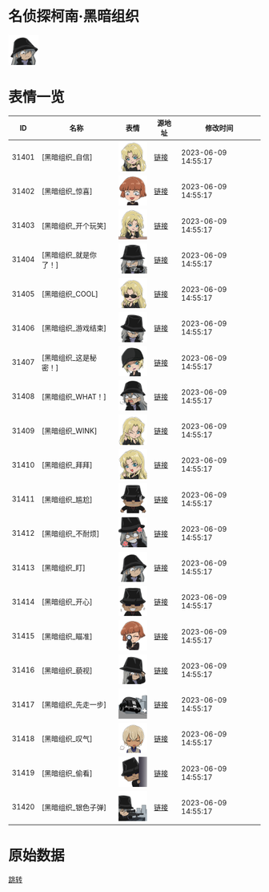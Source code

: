 # 名侦探柯南·黑暗组织

<img src="./cover.png" height="60" alt="cover" />

# 表情一览

|ID|名称|表情|源地址|修改时间|
|----|----|----|----|----|
|31401|[黑暗组织_自信]|<img src="./pic/031401_%5B黑暗组织_自信%5D.png" height="60" alt="自信"/>|[链接](https://i0.hdslb.com/bfs/emote/6e223636f92a7df0f2f072548a31c2b4a1fdd8fe.png)|2023-06-09 14:55:17|
|31402|[黑暗组织_惊喜]|<img src="./pic/031402_%5B黑暗组织_惊喜%5D.png" height="60" alt="惊喜"/>|[链接](https://i0.hdslb.com/bfs/emote/07a4b62707eb08eb4591c4c9ef91fcabdcf63a2d.png)|2023-06-09 14:55:17|
|31403|[黑暗组织_开个玩笑]|<img src="./pic/031403_%5B黑暗组织_开个玩笑%5D.png" height="60" alt="开个玩笑"/>|[链接](https://i0.hdslb.com/bfs/emote/eec782e086d4c000dfe88ef6302860ba9720adf1.png)|2023-06-09 14:55:17|
|31404|[黑暗组织_就是你了！]|<img src="./pic/031404_%5B黑暗组织_就是你了！%5D.png" height="60" alt="就是你了！"/>|[链接](https://i0.hdslb.com/bfs/emote/7b1fa018d63765048b2e54a0bc10e680cd8fa064.png)|2023-06-09 14:55:17|
|31405|[黑暗组织_COOL]|<img src="./pic/031405_%5B黑暗组织_COOL%5D.png" height="60" alt="COOL"/>|[链接](https://i0.hdslb.com/bfs/emote/099683a2b8f0c5397a8bd3e34f75c4eb6e8ffb4f.png)|2023-06-09 14:55:17|
|31406|[黑暗组织_游戏结束]|<img src="./pic/031406_%5B黑暗组织_游戏结束%5D.png" height="60" alt="游戏结束"/>|[链接](https://i0.hdslb.com/bfs/emote/d8fbd3538eeb0706396161102e52ff534b4c67c3.png)|2023-06-09 14:55:17|
|31407|[黑暗组织_这是秘密！]|<img src="./pic/031407_%5B黑暗组织_这是秘密！%5D.png" height="60" alt="这是秘密！"/>|[链接](https://i0.hdslb.com/bfs/emote/0dcec1a9246dfce4322dcba38f219e3f6ac58124.png)|2023-06-09 14:55:17|
|31408|[黑暗组织_WHAT！]|<img src="./pic/031408_%5B黑暗组织_WHAT！%5D.png" height="60" alt="WHAT！"/>|[链接](https://i0.hdslb.com/bfs/emote/99a13bf23f15cd83f8323ce75bc78bef2792bd85.png)|2023-06-09 14:55:17|
|31409|[黑暗组织_WINK]|<img src="./pic/031409_%5B黑暗组织_WINK%5D.png" height="60" alt="WINK"/>|[链接](https://i0.hdslb.com/bfs/emote/841ddb9230462b758f96744d36c4b2e6a114499a.png)|2023-06-09 14:55:17|
|31410|[黑暗组织_拜拜]|<img src="./pic/031410_%5B黑暗组织_拜拜%5D.png" height="60" alt="拜拜"/>|[链接](https://i0.hdslb.com/bfs/emote/61ed4dd18855c57432c4d4249d72fea4964ff08c.png)|2023-06-09 14:55:17|
|31411|[黑暗组织_尴尬]|<img src="./pic/031411_%5B黑暗组织_尴尬%5D.png" height="60" alt="尴尬"/>|[链接](https://i0.hdslb.com/bfs/emote/d5eb27317dbffdbb534502a3dab4f6ef068cd1ef.png)|2023-06-09 14:55:17|
|31412|[黑暗组织_不耐烦]|<img src="./pic/031412_%5B黑暗组织_不耐烦%5D.png" height="60" alt="不耐烦"/>|[链接](https://i0.hdslb.com/bfs/emote/b994fcdfe7a8a58dde909dc2c41ba17730c8c835.png)|2023-06-09 14:55:17|
|31413|[黑暗组织_盯]|<img src="./pic/031413_%5B黑暗组织_盯%5D.png" height="60" alt="盯"/>|[链接](https://i0.hdslb.com/bfs/emote/a5c051a529f315c366c4ca0d9df5d5e963ad596b.png)|2023-06-09 14:55:17|
|31414|[黑暗组织_开心]|<img src="./pic/031414_%5B黑暗组织_开心%5D.png" height="60" alt="开心"/>|[链接](https://i0.hdslb.com/bfs/emote/56e164c63411174eb5215b19b2fd1fc59b4eed0a.png)|2023-06-09 14:55:17|
|31415|[黑暗组织_瞄准]|<img src="./pic/031415_%5B黑暗组织_瞄准%5D.png" height="60" alt="瞄准"/>|[链接](https://i0.hdslb.com/bfs/emote/50638f90684daad7ea761a70706142533f10eefe.png)|2023-06-09 14:55:17|
|31416|[黑暗组织_藐视]|<img src="./pic/031416_%5B黑暗组织_藐视%5D.png" height="60" alt="藐视"/>|[链接](https://i0.hdslb.com/bfs/emote/e1ffad5903cf936af79058561c8daf8258c10420.png)|2023-06-09 14:55:17|
|31417|[黑暗组织_先走一步]|<img src="./pic/031417_%5B黑暗组织_先走一步%5D.png" height="60" alt="先走一步"/>|[链接](https://i0.hdslb.com/bfs/emote/9c1b9a70bf1db39f73b6806ccd4b7483080f986a.png)|2023-06-09 14:55:17|
|31418|[黑暗组织_叹气]|<img src="./pic/031418_%5B黑暗组织_叹气%5D.png" height="60" alt="叹气"/>|[链接](https://i0.hdslb.com/bfs/emote/b0896393a2780ad2b907ae9d8c74a6c511821d2d.png)|2023-06-09 14:55:17|
|31419|[黑暗组织_偷看]|<img src="./pic/031419_%5B黑暗组织_偷看%5D.png" height="60" alt="偷看"/>|[链接](https://i0.hdslb.com/bfs/emote/157be0eb5d3fa9b8657791ad64550b8324fd25b1.png)|2023-06-09 14:55:17|
|31420|[黑暗组织_银色子弹]|<img src="./pic/031420_%5B黑暗组织_银色子弹%5D.png" height="60" alt="银色子弹"/>|[链接](https://i0.hdslb.com/bfs/emote/a66d7822f36951d82eb1460aec35e2972a509037.png)|2023-06-09 14:55:17|

# 原始数据

[跳转](./raw.json)

